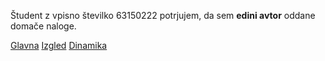Študent z vpisno številko 63150222 potrjujem, da sem __edini avtor__ oddane domače naloge.

[Glavna](https://rawgit.com/rpolc/stroboskop/master/stroboskop.html)
[Izgled](https://rawgit.com/rpolc/stroboskop/izgled/stroboskop.html)
[Dinamika](https://rawgit.com/rpolc/stroboskop/dinamika/stroboskop.html)